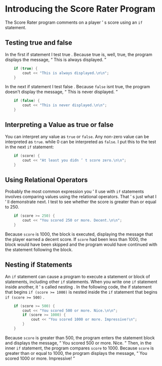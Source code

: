 # Introducing the Score Rater Program

The Score Rater program comments on a player ’ s score using an `if` statement.

## Testing true and false

In the first if statement I test true . Because true is, well, true, the program displays the message, “ This is always displayed. ”
```c++
    if (true) {
        cout << "This is always displayed.\n\n";
    }
```

In the next if statement I test false . Because `false` isnt true, the program doesn't display the message, “ This is never displayed. ” 
```c++
    if (false) {
        cout << "This is never displayed.\n\n";
    }
```

## Interpreting a Value as true or false

You can interpret any value as `true` or `false`. Any non-zero value can be interpreted as `true`. while 0 can be interpreted as `false`. I put this to the test in the next `if` statement:
```c++
    if (score) {
        cout << "At least you didn ’ t score zero.\n\n";
    }
```

## Using Relational Operators

Probably the most common expression you ’ ll use with `if` statements involves comparing values using the relational operators. That ’ s just what I ’ ll demonstrate next. I test to see whether the score is greater than or equal to 250.

```c++
    if (score >= 250) {
        cout << "You scored 250 or more. Decent.\n\n";
    }
```

Because `score` is 1000, the block is executed, displaying the message that the player earned a decent score. If `score` had been less than 1000, the block would have been skipped and the program would have continued with the statement following the block.

## Nesting if Statements

An `if` statement can cause a program to execute a statement or block of statements, including other `if` statements. When you write one `if` statement inside another, it ’ s called nesting . In the following code, the if statement that begins `if (score >= 1000)` is nested inside the `if` statement that begins `if (score >= 500)` .

```c++
    if (score >= 500) {
        cout << "You scored 500 or more. Nice.\n\n";
        if (score >= 1000) {
            cout << "You scored 1000 or more. Impressive!\n";
        }
    }
```

Because `score` is greater than 500, the program enters the statement block and displays the message, “ You scored 500 or more. Nice. ” Then, in the inner `if` statement, the program compares `score` to 1000. Because `score` is greater than or equal to 1000, the program displays the message, “ You scored 1000 or more. Impressive! ”